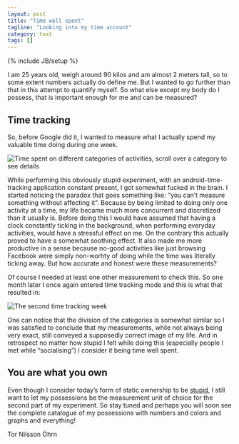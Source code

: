 ```yaml
---
layout: post
title: "Time well spent"
tagline: "Looking into my time account"
category: text
tags: []
---
```

{% include JB/setup %}

I am 25 years old, weigh around 90 kilos and am almost 2 meters tall, so to some extent numbers actually do define me. But I wanted to go further than that in this attempt to quantify myself. So what else except my body do I possess, that is important enough for me and can be measured? 

Time tracking
----------------

So, before Google did it, I wanted to measure what I actually spend my valuable time doing during one week. 

![Time spent on different categories of activities, scroll over a category to see details](time.js2dcanvas)

While performing this obviously stupid experiment, with an android-time-tracking application constant present, I got somewhat fucked in the brain. I started noticing the paradox that goes something like: “you can’t measure something without affecting it”. Because by being limited to doing only one activity at a time, my life became much more concurrent and discretized than it usually is. Before doing this I would have assumed that having a clock constantly ticking in the background, when performing everyday activities, would have a stressful effect on me. On the contrary this actually proved to have a somewhat soothing effect. It also made me more productive in a sense because no-good activities like just browsing Facebook were simply non-worhty of doing while the time was literally ticking away. But how accurate and honest were these measurements?

Of course I needed at least one other measurement to check this. So one month later I once again entered time tracking mode and this is what that resulted in:

![The second time tracking week](time2.js2dcanvas)

One can notice that the division of the categories is somewhat similar so I was satisfied to conclude that my measurements, while not always being very exact, still conveyed a supposedly correct image of my life. And in retrospect no matter how stupid I felt while doing this (especially people I met while “socialising”)  I consider it being time well spent. 

You are what you own
--------------------

Even though I consider today’s form of static ownership to be [stupid](http://thingsbook.se), I still want to let my possessions be the measurement unit of choice for the second part of my experiment. So stay tuned and perhaps you will soon see the complete catalogue of my possessions with numbers and colors and graphs and everything!

Tor Nilsson Öhrn
